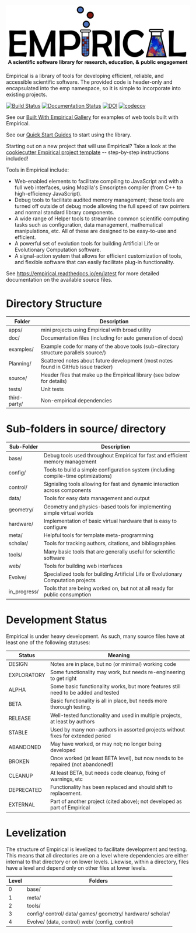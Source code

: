![Empirical Logo](/doc/EmpiricalBanner.png)

Empirical is a library of tools for developing efficient, reliable, and accessible scientific
software.  The provided code is header-only and encapsulated into the emp namespace, so it
is simple to incorporate into existing projects.

[![Build Status](https://travis-ci.org/devosoft/Empirical.svg?branch=master)](https://travis-ci.org/devosoft/Empirical) [![Documentation Status](https://readthedocs.org/projects/empirical/badge/?version=latest)](https://empirical.readthedocs.io/en/latest/?badge=latest) [![DOI](https://zenodo.org/badge/24824563.svg)](https://zenodo.org/badge/latestdoi/24824563) [![codecov](https://codecov.io/gh/devosoft/Empirical/branch/master/graph/badge.svg)](https://codecov.io/gh/devosoft/Empirical)



See our [Built With Empirical Gallery](https://empirical.readthedocs.io/en/latest/BuiltWithEmpiricalGallery) for examples of web tools built with Empirical.

See our [Quick Start Guides](https://empirical.readthedocs.io/en/latest/QuickStartGuides) to start using the library.

Starting out on a new project that will use Empirical?
Take a look at the [cookiecutter Empirical project template](https://github.com/devosoft/cookiecutter-empirical-project) -- step-by-step instructions included!

Tools in Empirical include:
* Web-enabled elements to facilitate compiling to JavaScript and with a full web interfaces,
  using Mozilla's Emscripten compiler (from C++ to high-efficiency JavaScript).
* Debug tools to facilitate audited memory management; these tools are turned off outside of
  debug mode allowing the full speed of raw pointers and normal standard library components.
* A wide range of Helper tools to streamline common scientific computing tasks such as
  configuration, data management, mathematical manipulations, etc.
  All of these are designed to be  easy-to-use and efficient.
* A powerful set of evolution tools for building Artificial Life or Evolutionary Computation
  software.
* A signal-action system that allows for efficient customization of tools, and flexible
  software that can easily facilitate plug-in functionality.

See https://empirical.readthedocs.io/en/latest for more detailed documentation
on the available source files.

# Directory Structure

| Folder       | Description
| ------------ | ----
| apps/        | mini projects using Empirical with broad utility
| doc/         | Documentation files (including for auto generation of docs)
| examples/    | Example code for many of the above tools (sub-directory structure parallels source/)
| Planning/    | Scattered notes about future development (most notes found in GitHub issue tracker)
| source/      | Header files that make up the Empirical library (see below for details)
| tests/       | Unit tests
| third-party/ | Non-empirical dependencies


# Sub-folders in source/ directory

| Sub-Folder  | Description
| ----------- | ----
| base/       | Debug tools used throughout Empirical for fast and efficient memory management
| config/     | Tools to build a simple configuration system (including compile-time optimizations)
| control/    | Signialing tools allowing for fast and dynamic interaction across components
| data/       | Tools for easy data management and output
| geometry/   | Geometry and physics-based tools for implementing simple virtual worlds
| hardware/   | Implementation of basic virtual hardware that is easy to configure
| meta/       | Helpful tools for template meta-programming
| scholar/    | Tools for tracking authors, citations, and bibliographies
| tools/      | Many basic tools that are generally useful for scientific software
| web/        | Tools for building web interfaces
| Evolve/        | Specialized tools for building Artificial Life or Evolutionary Computation projects
| in_progress/ | Tools that are being worked on, but not at all ready for public consumption


# Development Status

Empirical is under heavy development.  As such, many source files have at least one of the
following statuses:

| Status | Meaning
| ------ | -------
| DESIGN | Notes are in place, but no (or minimal) working code
| EXPLORATORY | Some functionality may work, but needs re-engineering to get right
| ALPHA | Some basic functionality works, but more features still need to be added and tested
| BETA | Basic functionality is all in place, but needs more thorough testing.
| RELEASE | Well-tested functionality and used in multiple projects, at least by authors
| STABLE | Used by many non-authors in assorted projects without fixes for extended period
| ABANDONED | May have worked, or may not; no longer being developed
| BROKEN | Once worked (at least BETA level), but now needs to be repaired (not abandoned!)
| CLEANUP | At least BETA, but needs code cleanup, fixing of warnings, etc
| DEPRECATED | Functionality has been replaced and should shift to replacement.
| EXTERNAL | Part of another project (cited above); not developed as part of Empirical


# Levelization

The structure of Empirical is levelized to facilitate development and testing.  This means
that all directories are on a level where dependencies are either internal to that directory
or on lower levels.  Likewise, within a directory, files have a level and depend only on other
files at lower levels.

| Level | Folders
| ----  | ----
| 0 |  base/
| 1 |  meta/
| 2 |  tools/
| 3 |  config/  control/  data/  games/  geometry/  hardware/  scholar/
| 4 |  Evolve/ (data, control)  web/ (config, control)
